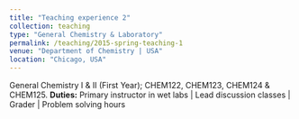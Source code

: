 ```yaml
---
title: "Teaching experience 2"
collection: teaching
type: "General Chemistry & Laboratory"
permalink: /teaching/2015-spring-teaching-1
venue: "Department of Chemistry | USA"
location: "Chicago, USA"
---
```


General Chemistry I & II (First Year); CHEM122, CHEM123, CHEM124 & CHEM125.
**Duties:** Primary instructor in wet labs | Lead discussion classes | Grader | Problem solving hours
